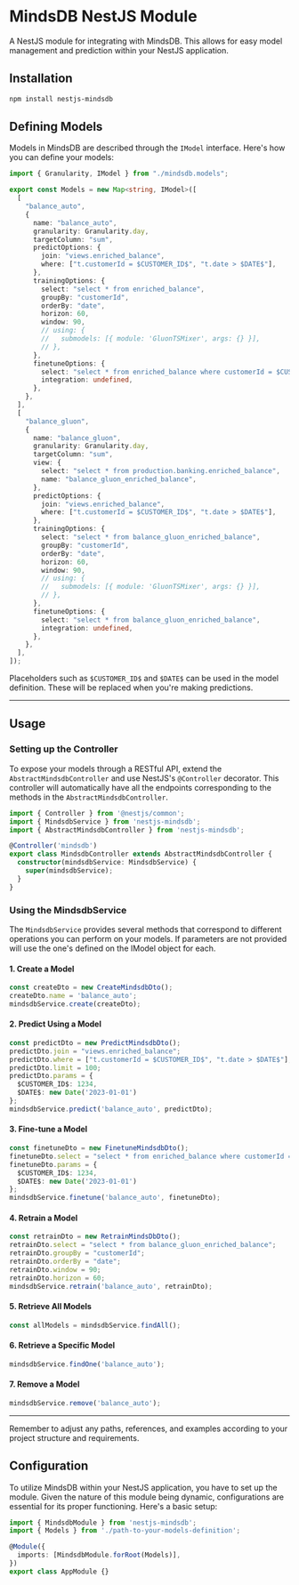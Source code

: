 # MindsDB NestJS Module

A NestJS module for integrating with MindsDB. This allows for easy model management and prediction within your NestJS application.

## Installation

```bash
npm install nestjs-mindsdb
```

## Defining Models

Models in MindsDB are described through the `IModel` interface. Here's how you can define your models:

```typescript
import { Granularity, IModel } from "./mindsdb.models";

export const Models = new Map<string, IModel>([
  [
    "balance_auto",
    {
      name: "balance_auto",
      granularity: Granularity.day,
      targetColumn: "sum",
      predictOptions: {
        join: "views.enriched_balance",
        where: ["t.customerId = $CUSTOMER_ID$", "t.date > $DATE$"],
      },
      trainingOptions: {
        select: "select * from enriched_balance",
        groupBy: "customerId",
        orderBy: "date",
        horizon: 60,
        window: 90,
        // using: {
        //   submodels: [{ module: 'GluonTSMixer', args: {} }],
        // },
      },
      finetuneOptions: {
        select: "select * from enriched_balance where customerId = $CUSTOMER_ID$ and date > $DATE$",
        integration: undefined,
      },
    },
  ],
  [
    "balance_gluon",
    {
      name: "balance_gluon",
      granularity: Granularity.day,
      targetColumn: "sum",
      view: {
        select: "select * from production.banking.enriched_balance",
        name: "balance_gluon_enriched_balance",
      },
      predictOptions: {
        join: "views.enriched_balance",
        where: ["t.customerId = $CUSTOMER_ID$", "t.date > $DATE$"],
      },
      trainingOptions: {
        select: "select * from balance_gluon_enriched_balance",
        groupBy: "customerId",
        orderBy: "date",
        horizon: 60,
        window: 90,
        // using: {
        //   submodels: [{ module: 'GluonTSMixer', args: {} }],
        // },
      },
      finetuneOptions: {
        select: "select * from balance_gluon_enriched_balance",
        integration: undefined,
      },
    },
  ],
]);

```

Placeholders such as `$CUSTOMER_ID$` and `$DATE$` can be used in the model definition. These will be replaced when you're making predictions.

---

## Usage

### Setting up the Controller

To expose your models through a RESTful API, extend the `AbstractMindsdbController` and use NestJS's `@Controller` decorator. This controller will automatically have all the endpoints corresponding to the methods in the `AbstractMindsdbController`.

```typescript
import { Controller } from '@nestjs/common';
import { MindsdbService } from 'nestjs-mindsdb';
import { AbstractMindsdbController } from 'nestjs-mindsdb';

@Controller('mindsdb')
export class MindsdbController extends AbstractMindsdbController {
  constructor(mindsdbService: MindsdbService) {
    super(mindsdbService);
  }
}
```

### Using the MindsdbService

The `MindsdbService` provides several methods that correspond to different operations you can perform on your models.
If parameters are not provided will use the one's defined on the IModel object for each.

#### 1. Create a Model

```typescript
const createDto = new CreateMindsdbDto();
createDto.name = 'balance_auto';
mindsdbService.create(createDto);
```

#### 2. Predict Using a Model

```typescript
const predictDto = new PredictMindsdbDto();
predictDto.join = "views.enriched_balance";
predictDto.where = ["t.customerId = $CUSTOMER_ID$", "t.date > $DATE$"];
predictDto.limit = 100;
predictDto.params = {
  $CUSTOMER_ID$: 1234,
  $DATE$: new Date('2023-01-01')
};
mindsdbService.predict('balance_auto', predictDto);
```

#### 3. Fine-tune a Model

```typescript
const finetuneDto = new FinetuneMindsdbDto();
finetuneDto.select = "select * from enriched_balance where customerId = $CUSTOMER_ID$ and date > $DATE$";
finetuneDto.params = {
  $CUSTOMER_ID$: 1234,
  $DATE$: new Date('2023-01-01')
};
mindsdbService.finetune('balance_auto', finetuneDto);
```

#### 4. Retrain a Model

```typescript
const retrainDto = new RetrainMindsDbDto();
retrainDto.select = "select * from balance_gluon_enriched_balance";
retrainDto.groupBy = "customerId";
retrainDto.orderBy = "date";
retrainDto.window = 90;
retrainDto.horizon = 60;
mindsdbService.retrain('balance_auto', retrainDto);
```

#### 5. Retrieve All Models

```typescript
const allModels = mindsdbService.findAll();
```

#### 6. Retrieve a Specific Model

```typescript
mindsdbService.findOne('balance_auto');
```

#### 7. Remove a Model

```typescript
mindsdbService.remove('balance_auto');
```

---

Remember to adjust any paths, references, and examples according to your project structure and requirements.

## Configuration

To utilize MindsDB within your NestJS application, you have to set up the module. Given the nature of this module being dynamic, configurations are essential for its proper functioning. Here's a basic setup:

```typescript
import { MindsdbModule } from 'nestjs-mindsdb';
import { Models } from './path-to-your-models-definition';

@Module({
  imports: [MindsdbModule.forRoot(Models)],
})
export class AppModule {}
```
